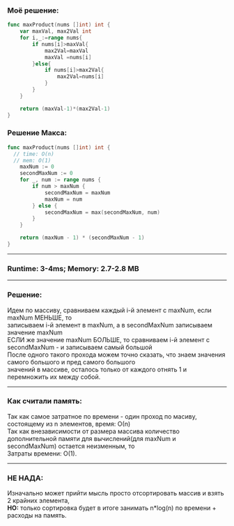 ### Моё решение:
```go
func maxProduct(nums []int) int {
    var maxVal, max2Val int
    for i,_:=range nums{
        if nums[i]>maxVal{
            max2Val=maxVal
            maxVal =nums[i]
        }else{
            if nums[i]>max2Val{
                max2Val=nums[i]
            }
        }
    }

    return (maxVal-1)*(max2Val-1)
}
```
### Решение Макса:
```go
func maxProduct(nums []int) int {
  // time: O(n)
  // mem: O(1)
	maxNum := 0
	secondMaxNum := 0
	for _, num := range nums {
		if num > maxNum {
			secondMaxNum = maxNum
			maxNum = num
		} else {
			secondMaxNum = max(secondMaxNum, num)
		}
	}

	return (maxNum - 1) * (secondMaxNum - 1)
}
```
___
### Runtime: 3-4ms; Memory: 2.7-2.8 MB
___
### Решение:
Идем по массиву, сравниваем каждый i-й элемент с maxNum, если maxNum МЕНЬШЕ, то \
записываем i-й элемент в maxNum, a в secondMaxNum записываем значение maxNum\
ЕСЛИ же значение maxNum БОЛЬШЕ, то сравниваем i-й элемент с secondMaxNum - и записываем самый большой\
После одного такого прохода можем точно сказать, что знаем значения самого большого и пред самого большого\
значений в массиве, осталось только от каждого отнять 1 и перемножить их между собой.
___
### Как считали память:
Так как самое затратное по времени - один проход по масиву, состоящему из n элементов, время: О(n)\
Так как внезависимости от размера массива количество дополнительной памяти для вычислений(для maxNum и secondMaxNum) остается неизменным, то\
Затраты времени: О(1).
___
### НЕ НАДА:
Изначально может прийти мысль просто отсортировать массив и взять 2 крайних элемента,\
**НО:** только сортировка будет в итоге занимать n*log(n) по времени + расходы на память.
